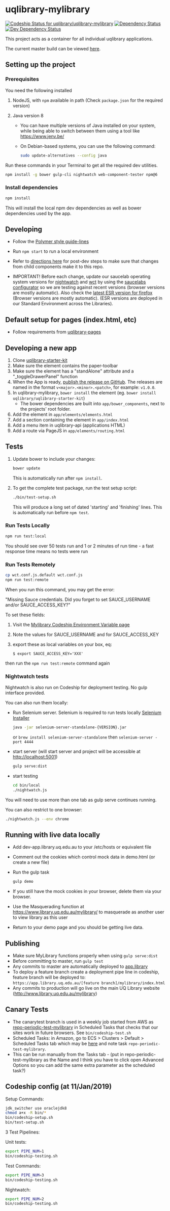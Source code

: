 # uqlibrary-mylibrary

[![Codeship Status for uqlibrary/uqlibrary-mylibrary](https://codeship.com/projects/7accd470-cee9-0133-67f3-5ed74b30bb55/status?branch=master)](https://codeship.com/projects/141087)
[![Dependency Status](https://david-dm.org/uqlibrary/uqlibrary-mylibrary.svg)](https://david-dm.org/uqlibrary/uqlibrary-mylibrary)
[![Dev Dependency Status](https://david-dm.org/uqlibrary/uqlibrary-mylibrary/dev-status.svg)](https://david-dm.org/uqlibrary/uqlibrary-mylibrary?type=dev)

This project acts as a container for all individual uqlibrary applications.

The current master build can be viewed [here](https://app.library.uq.edu.au/master/mylibrary/).

## Setting up the project

### Prerequisites

You need the following installed

1. NodeJS, with `npm` available in path (Check `package.json` for the required version)
1. Java version 8

   - You can have multiple versions of Java installed on your system, while being able to switch between them using a tool like <https://www.jenv.be/>
   - On Debian-based systems, you can use the following command:

     ```bash
     sudo update-alternatives --config java
     ```

Run these commands in your Terminal to get all the required dev utilities.

```bash
npm install -g bower gulp-cli nightwatch web-component-tester npm@6
```

### Install dependencies

```bash
npm install
```

This will install the local npm dev dependencies as well as bower dependencies used by the app.

## Developing

- Follow the [Polymer style guide-lines](http://polymerelements.github.io/style-guide/)
- Run `npm start` to run a local environment
- Refer to [directions here](https://github.com/uqlibrary/uqlibrary-pages#updating-uql-component-dependencies) for post-dev steps to make sure that changes from child components make it to this repo.

- IMPORTANT! Before each change, update our saucelab operating system versions for [nightwatch](https://github.com/uqlibrary/uqlibrary-mylibrary/blob/master/bin/saucelabs/nightwatch.json) and [wct](https://github.com/uqlibrary/uqlibrary-mylibrary/blob/master/wct.conf.js.*) by using the [saucelabs configurator](https://wiki.saucelabs.com/display/DOCS/Platform+Configurator#/) so we are testing against recent versions (browser versions are mostly automatic). Also check the [latest ESR version for firefox](https://www.mozilla.org/en-US/firefox/organizations/) (Browser versions are mostly automatic). (ESR versions are deployed in our Standard Environment across the Libraries).

## Default setup for pages (index.html, etc)

- Follow requirements from [uqlibrary-pages](https://github.com/uqlibrary/uqlibrary-pages/blob/master/README.md#default-setup-for-pages-indexhtml-etc)

## Developing a new app

1. Clone [uqlibrary-starter-kit](https://github.com/uqlibrary/uqlibrary-starter-kit)
1. Make sure the element contains the paper-toolbar
1. Make sure the element has a "standAlone" attribute and a "\_toggleDrawerPanel" function
1. When the App is ready, [publish the release on GitHub](https://help.github.com/en/articles/creating-releases). The releases are named in the format `v<major>.<minor>.<patch>`, for example: `v1.0.0`.
1. In uqlibrary-mylibrary, `bower install` the element (eg. `bower install uqlibrary/uqlibrary-starter-kit`)
   - The bower dependencies are built into `app/bower_components`, next to the projects' root folder.
1. Add the element in `app/elements/elements.html`
1. Add a section containing the element in `app/index.html`
1. Add a menu item in uqlibrary-api (applications HTML)
1. Add a route via PageJS in `app/elements/routing.html`

## Tests

1. Update bower to include your changes:

   ```bash
   bower update
   ```

   This is automatically run after `npm install`.

1. To get the complete test package, run the test setup script:

   ```bash
   ./bin/test-setup.sh
   ```

   This will produce a long set of dated 'starting' and 'finishing' lines. This is automatically run before `npm test`.

### Run Tests Locally

```bash
npm run test:local
```

You should see over 50 tests run and 1 or 2 minutes of run time - a fast response time means no tests were run

### Run Tests Remotely

```bash
cp wct.conf.js.default wct.conf.js
npm run test:remote
```

When you run this command, you may get the error:

"Missing Sauce credentials. Did you forget to set SAUCE_USERNAME and/or SAUCE_ACCESS_KEY?"

To set these fields:

1. Visit the [Mylibrary Codeship Environment Variable page](https://codeship.com/projects/141087/configure_environment)
2. Note the values for SAUCE_USERNAME and for SAUCE_ACCESS_KEY
3. export these as local variables on your box, eq:

   `$ export SAUCE_ACCESS_KEY='XXX'`

then run the `npm run test:remote` command again

### Nightwatch tests

Nightwatch is also run on Codeship for deployment testing. No gulp interface provided.

You can also run them locally:

- Run Selenium server. Selenium is required to run tests locally [Selenium Installer](http://selenium-release.storage.googleapis.com/index.html)

  ```sh
  java -jar selenium-server-standalone-{VERSION}.jar
  ```

  or `brew install selenium-server-standalone` then `selenium-server -port 4444`

- start server (will start server and project will be accessible at <http://localhost:5001>)

  ```sh
  gulp serve:dist
  ```

- start testing

  ```sh
  cd bin/local
  ./nightwatch.js
  ```

You will need to use more than one tab as gulp serve continues running.

You can also restrict to one browser:

```bash
./nightwatch.js --env chrome
```

## Running with live data locally

- Add dev-app.library.uq.edu.au to your /etc/hosts or equivalent file
- Comment out the cookies which control mock data in demo.html (or create a new file)
- Run the gulp task

  ```bash
  gulp demo
  ```

- If you still have the mock cookies in your browser, delete them via your browser.
- Use the Masquerading function at <https://www.library.uq.edu.au/mylibrary/> to masquerade as another user to view library as this user
- Return to your demo page and you should be getting live data.

## Publishing

- Make sure MyLibrary functions properly when using `gulp serve:dist`
- Before committing to master, run `gulp test`
- Any commits to master are automatically deployed to [app.library](https://app.library.uq.edu.au/master/mylibrary/index.html)
- To deploy a feature branch create a deployment pipe line in codeship, feature branch will be deployed to: `https://app.library.uq.edu.au/[feature branch]/mylibrary/index.html`
- Any commits to production will go live on the main UQ Library website (<http://www.library.uq.edu.au/mylibrary>)

## Canary Tests

- The canarytest branch is used in a weekly job started from AWS as [repo-periodic-test-mylibrary](https://ap-southeast-2.console.aws.amazon.com/ecs/home?region=ap-southeast-2#/clusters/default/scheduledTasks) in Scheduled Tasks that checks that our sites work in future browsers. See `bin/codeship-test.sh`
- Scheduled Tasks: in Amazon, go to ECS > Clusters > Default > Scheduled Tasks tab which may be [here](https://ap-southeast-2.console.aws.amazon.com/ecs/home?region=ap-southeast-2#/clusters/default/scheduledTasks) and note task `repo-periodic-test-mylibrary`.
- This can be run manually from the Tasks tab - (put in repo-periodic-test-mylibrary as the Name and I think you have to click open Advanced Options so you can add the same extra parameter as the scheduled task?)

## Codeship config (at 11/Jan/2019)

Setup Commands:

```bash
jdk_switcher use oraclejdk8
chmod a+x -R bin/*
bin/codeship-setup.sh
bin/test-setup.sh
```

3 Test Pipelines:

Unit tests:

```bash
export PIPE_NUM=1
bin/codeship-testing.sh
```

Test Commands:

```bash
export PIPE_NUM=3
bin/codeship-testing.sh
```

Nightwatch:

```bash
export PIPE_NUM=2
bin/codeship-testing.sh
```
